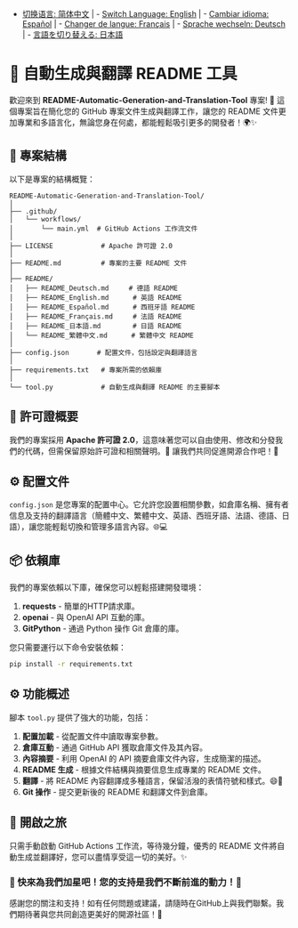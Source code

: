 - [切换语言: 简体中文](/README.md) | - [Switch Language: English](/README/README_English.md) | - [Cambiar idioma: Español](/README/README_Español.md) | - [Changer de langue: Français](/README/README_Français.md) | - [Sprache wechseln: Deutsch](/README/README_Deutsch.md) | - [言語を切り替える: 日本語](/README/README_日本語.md)

# 🤖 自動生成與翻譯 README 工具

歡迎來到 **README-Automatic-Generation-and-Translation-Tool** 專案! 🎉 這個專案旨在簡化您的 GitHub 專案文件生成與翻譯工作，讓您的 README 文件更加專業和多語言化，無論您身在何處，都能輕鬆吸引更多的開發者！🌍✨

## 🚀 專案結構

以下是專案的結構概覽：

```
README-Automatic-Generation-and-Translation-Tool/
│
├── .github/
│   └── workflows/
│       └── main.yml  # GitHub Actions 工作流文件
│
├── LICENSE            # Apache 許可證 2.0
│
├── README.md          # 專案的主要 README 文件
│
├── README/
│   ├── README_Deutsch.md     # 德語 README 
│   ├── README_English.md      # 英語 README 
│   ├── README_Español.md      # 西班牙語 README 
│   ├── README_Français.md     # 法語 README 
│   ├── README_日本語.md        # 日語 README 
│   └── README_繁體中文.md      # 繁體中文 README 
│
├── config.json       # 配置文件，包括設定與翻譯語言
│
├── requirements.txt   # 專案所需的依賴庫
│
└── tool.py            # 自動生成與翻譯 README 的主要腳本
```

## 📜 許可證概要

我們的專案採用 **Apache 許可證 2.0**，這意味著您可以自由使用、修改和分發我們的代碼，但需保留原始許可證和相關聲明。📝 讓我們共同促進開源合作吧！💪

## ⚙️ 配置文件

`config.json` 是您專案的配置中心。它允許您設置相關參數，如倉庫名稱、擁有者信息及支持的翻譯語言（簡體中文、繁體中文、英語、西班牙語、法語、德語、日語），讓您能輕鬆切換和管理多語言內容。🌐💻

## 📦 依賴庫

我們的專案依賴以下庫，確保您可以輕鬆搭建開發環境：

1. **requests** - 簡單的HTTP請求庫。
2. **openai** - 與 OpenAI API 互動的庫。
3. **GitPython** - 通過 Python 操作 Git 倉庫的庫。

您只需要運行以下命令安裝依賴：

```bash
pip install -r requirements.txt
```

## ⚙️ 功能概述

腳本 `tool.py` 提供了強大的功能，包括：

1. **配置加載** - 從配置文件中讀取專案參數。
2. **倉庫互動** - 通過 GitHub API 獲取倉庫文件及其內容。
3. **內容摘要** - 利用 OpenAI 的 API 摘要倉庫文件內容，生成簡潔的描述。
4. **README 生成** - 根據文件結構與摘要信息生成專業的 README 文件。
5. **翻譯** - 將 README 內容翻譯成多種語言，保留活潑的表情符號和樣式。😄🎨
6. **Git 操作** - 提交更新後的 README 和翻譯文件到倉庫。

## 🚀 開啟之旅

只需手動啟動 GitHub Actions 工作流，等待幾分鐘，優秀的 README 文件將自動生成並翻譯好，您可以盡情享受這一切的美好。✨

### 🌟 快來為我們加星吧！您的支持是我們不斷前進的動力！💖

感謝您的關注和支持！如有任何問題或建議，請隨時在GitHub上與我們聯繫。我們期待著與您共同創造更美好的開源社區！🤝